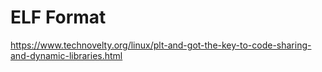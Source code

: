 # ELF Format

https://www.technovelty.org/linux/plt-and-got-the-key-to-code-sharing-and-dynamic-libraries.html
